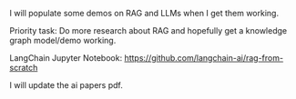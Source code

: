 I will populate some demos on RAG and LLMs when I get them working.

Priority task: Do more research about RAG and hopefully get a knowledge graph model/demo working.

LangChain Jupyter Notebook: https://github.com/langchain-ai/rag-from-scratch

I will update the ai papers pdf.
